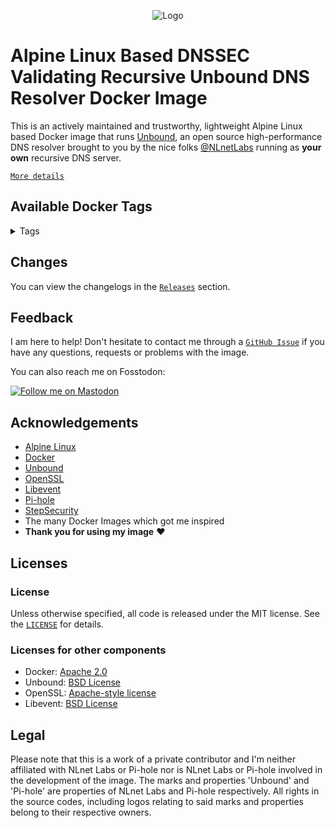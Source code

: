 <p align="center">
    <img src="https://repository-images.githubusercontent.com/440215882/b79c7ae3-c3d4-4a6a-a1d7-d27fa626754b" alt="Logo">
</p>

# Alpine Linux Based DNSSEC Validating Recursive Unbound DNS Resolver Docker Image

This is an actively maintained and trustworthy, lightweight Alpine Linux based Docker image that runs [Unbound](https://unbound.net), an open source high-performance DNS resolver brought to you by the nice folks [@NLnetLabs](https://github.com/NLnetLabs) running as **your own** recursive DNS server.

[`More details`](https://github.com/madnuttah/unbound-docker/blob/main/doc/INSTRUCTIONS.md)

## Available Docker Tags

<details> 
    
  <summary>Tags</summary><br>  
  
   - [1.17.1-3 (latest)](https://hub.docker.com/r/madnuttah/unbound/tags)  
   - [1.17.1-2](https://hub.docker.com/r/madnuttah/unbound/tags)  
   - [1.17.1-1](https://hub.docker.com/r/madnuttah/unbound/tags)  
   - [1.17.1](https://hub.docker.com/r/madnuttah/unbound/tags)
   - [1.17.1rc2 (Pre-release)](https://hub.docker.com/r/madnuttah/unbound/tags)
   - [1.17.1rc1 (Pre-release)](https://hub.docker.com/r/madnuttah/unbound/tags) 
   - [1.17.0-5](https://hub.docker.com/r/madnuttah/unbound/tags) 
   - [1.17.0-4](https://hub.docker.com/r/madnuttah/unbound/tags) 
   - [1.17.0-3](https://hub.docker.com/r/madnuttah/unbound/tags) 
   - [1.17.0-2](https://hub.docker.com/r/madnuttah/unbound/tags) 
   - [1.17.0-1](https://hub.docker.com/r/madnuttah/unbound/tags) 
   - [1.17.0](https://hub.docker.com/r/madnuttah/unbound/tags) 
   - [1.16.3-1](https://hub.docker.com/r/madnuttah/unbound/tags) 
   - [1.17.0rc1 (Pre-release)](https://hub.docker.com/r/madnuttah/unbound/tags)  
   - [1.16.3](https://hub.docker.com/r/madnuttah/unbound/tags)  
   - [1.16.2-1](https://hub.docker.com/r/madnuttah/unbound/tags)  
   - [1.16.2](https://hub.docker.com/r/madnuttah/unbound/tags)
   - [1.16.1-1](https://hub.docker.com/r/madnuttah/unbound/tags)
   - [1.16.1](https://hub.docker.com/r/madnuttah/unbound/tags)
   - [1.16.1rc1-1 (Pre-release)](https://hub.docker.com/r/madnuttah/unbound/tags)
   - [1.16.1rc1 (Pre-release)](https://hub.docker.com/r/madnuttah/unbound/tags)
   - [1.16.0-2](https://hub.docker.com/r/madnuttah/unbound/tags)
   - [1.16.0-1](https://hub.docker.com/r/madnuttah/unbound/tags)
   - [1.16.0](https://hub.docker.com/r/madnuttah/unbound/tags)
   - [1.16.0rc1 (Pre-release)](https://hub.docker.com/r/madnuttah/unbound/tags)    
   - [1.15.0-7](https://hub.docker.com/r/madnuttah/unbound/tags)
   - [1.15.0-6](https://hub.docker.com/r/madnuttah/unbound/tags)
   - [1.15.0-5](https://hub.docker.com/r/madnuttah/unbound/tags)
   - [1.15.0-4](https://hub.docker.com/r/madnuttah/unbound/tags)
   - [1.15.0-3](https://hub.docker.com/r/madnuttah/unbound/tags)
   - [1.15.0-2](https://hub.docker.com/r/madnuttah/unbound/tags)
   - [1.15.0-1](https://hub.docker.com/r/madnuttah/unbound/tags)
   - [1.15.0](https://hub.docker.com/r/madnuttah/unbound/tags)
   - [1.15.0rc1 (Pre-release)](https://hub.docker.com/r/madnuttah/unbound/tags)
   - [1.14.0](https://hub.docker.com/r/madnuttah/unbound/tags)
    
</details>
    
## Changes
    
You can view the changelogs in the [`Releases`](https://github.com/madnuttah/unbound-docker/releases) section.

## Feedback

I am here to help! Don't hesitate to contact me through a [`GitHub Issue`](https://github.com/madnuttah/unbound-docker/issues) if you have any questions, requests or problems with the image. 

You can also reach me on Fosstodon: 

[![Follow me on Mastodon](https://img.shields.io/mastodon/follow/107779375129112763?domain=https%3A%2F%2Ffosstodon.org%2F&style=social)](https://fosstodon.org/@madnuttah)

## Acknowledgements

- [Alpine Linux](https://www.alpinelinux.org/)
- [Docker](https://www.docker.com/)
- [Unbound](https://unbound.net/)
- [OpenSSL](https://www.openssl.org/)
- [Libevent](https://libevent.org/)
- [Pi-hole](https://pi-hole.net/)
- [StepSecurity](https://www.stepsecurity.io/)
- The many Docker Images which got me inspired
- **Thank you for using my image** ❤️

## Licenses

### License

Unless otherwise specified, all code is released under the MIT license.
See the [`LICENSE`](https://github.com/madnuttah/unbound-docker/blob/main/LICENSE) for details.

### Licenses for other components

- Docker: [Apache 2.0](https://github.com/docker/docker/blob/master/LICENSE)
- Unbound: [BSD License](https://unbound.nlnetlabs.nl/svn/trunk/LICENSE)
- OpenSSL: [Apache-style license](https://www.openssl.org/source/license.html)
- Libevent: [BSD License](https://libevent.org/LICENSE.txt)

## Legal

Please note that this is a work of a private contributor and I'm neither affiliated with NLnet Labs or Pi-hole nor is NLnet Labs or Pi-hole involved in the development of the image. The marks and properties 'Unbound' and 'Pi-hole' are properties of NLnet Labs and Pi-hole respectively. All rights in the source codes, including logos relating to said marks and properties belong to their respective owners.
